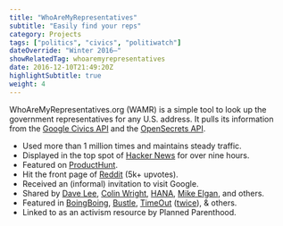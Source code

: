 ```yaml
---
title: "WhoAreMyRepresentatives"
subtitle: "Easily find your reps"
category: Projects
tags: ["politics", "civics", "politiwatch"]
dateOverride: "Winter 2016–"
showRelatedTag: whoaremyrepresentatives
date: 2016-12-10T21:49:20Z
highlightSubtitle: true
weight: 4
---
```


WhoAreMyRepresentatives.org (WAMR) is a simple tool to look up the government representatives for any U.S. address. It pulls its information from the [Google Civics API](https://developers.google.com/civic-information) and the [OpenSecrets API](http://www.opensecrets.org/).

- Used more than 1 million times and maintains steady traffic.
- Displayed in the top spot of [Hacker News](https://news.ycombinator.com/item?id=13282847) for over nine hours.
- Featured on [ProductHunt](https://www.producthunt.com/posts/whoaremyrepresentatives).
- Hit the front page of [Reddit](https://www.reddit.com/r/InternetIsBeautiful/comments/5kyn35/enter_your_address_and_out_everyone_who/) (5k+ upvotes).
- Received an (informal) invitation to visit Google.
- Shared by [Dave Lee](https://twitter.com/DaveLeeBBC/status/814865319290425344), [Colin Wright](https://twitter.com/colinismyname/status/814907573522591744), [HANA](https://twitter.com/HANAtruly/status/823653522084216832), [Mike Elgan](https://twitter.com/MikeElgan/status/815750507738206208), and others.
- Featured in [BoingBoing](https://boingboing.net/2017/01/03/find-out-who-represents-you-in.html), [Bustle](https://www.bustle.com/p/how-to-call-your-representative-urge-them-to-boycott-the-inauguration-31044), [TimeOut](https://www.timeout.com/usa/blog/check-out-this-site-to-easily-find-out-who-your-representatives-are-and-how-to-contact-them-012517) ([twice](https://www.timeout.com/newyork/blog/15-things-you-can-do-after-the-womens-march-to-stay-engaged-in-nyc-012417)), & others.
- Linked to as an activism resource by Planned Parenthood.
